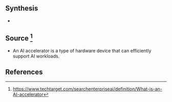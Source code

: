 ## Synthesis
- 
## Source [^1]
- An AI accelerator is a type of hardware device that can efficiently support AI workloads.
## References

[^1]: https://www.techtarget.com/searchenterpriseai/definition/What-is-an-AI-accelerator